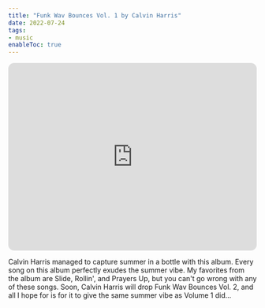 ```yaml
---
title: "Funk Wav Bounces Vol. 1 by Calvin Harris"
date: 2022-07-24
tags:
- music
enableToc: true
---
```

<iframe style="border-radius:12px" src="https://open.spotify.com/embed/album/2HaqChIDc5go3qxVunBDK0?utm_source=generator" width="100%" height="380" frameBorder="0" allowfullscreen="" allow="autoplay; clipboard-write; encrypted-media; fullscreen; picture-in-picture"></iframe>

Calvin Harris managed to capture summer in a bottle with this album. Every song on this album perfectly exudes the summer vibe. My favorites from the album are Slide, Rollin', and Prayers Up, but you can't go wrong with any of these songs. Soon, Calvin Harris will drop Funk Wav Bounces Vol. 2, and all I hope for is for it to give the same summer vibe as Volume 1 did...
